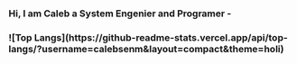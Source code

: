 <!DOCTYPE html>
<html>
<head>
</head>
<body>
    <h3> Hi, I am Caleb a System Engenier and Programer - <h3>     
</body>
</html>
![Top Langs](https://github-readme-stats.vercel.app/api/top-langs/?username=calebsenm&layout=compact&theme=holi)
